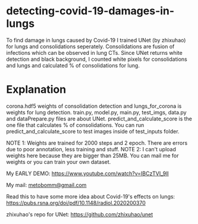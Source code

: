 # detecting-covid-19-damages-in-lungs
To find damage in lungs caused by Covid-19 I trained UNet (by zhixuhao) for lungs and consolidations seperately. Consolidations are fusion of infections which can be observed in lung CTs. Since UNet returns white detection and black background, I counted white pixels for consolidations and lungs and calculated % of consolidations for lung.

# Explanation
corona.hdf5 weights of consolidation detection and lungs_for_corona is weights for lung detection. train.py, model.py, main.py, test_imgs, data.py and dataPrepare.py files are about UNet. predict_and_calculate_score is the one file that calculates % of consolidations. You can run predict_and_calculate_score to test images inside of test_inputs folder.

NOTE 1: Weights are trained for 2000 steps and 2 epoch. There are errors due to poor annotation, less training and stuff. 
NOTE 2: I can't upload weights here because they are bigger than 25MB. You can mail me for weights or you can train your own dataset.

My EARLY DEMO: https://www.youtube.com/watch?v=IBCzTVI_9lI

My mail: metobomm@gmail.com

Read this to have some more idea about Covid-19's effects on lungs: https://pubs.rsna.org/doi/pdf/10.1148/radiol.2020200370

zhixuhao's repo for UNet: https://github.com/zhixuhao/unet
